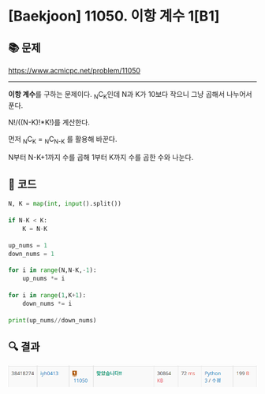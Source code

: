 # [Baekjoon] 11050. 이항 계수 1[B1]

## 📚 문제

https://www.acmicpc.net/problem/11050

---

**이항 계수**를 구하는 문제이다. <sub>N</sub>C<sub>K</sub>인데 N과 K가 10보다 작으니 그냥 곱해서 나누어서 푼다.

N!/((N-K)!*K!)를 계산한다.

먼저 <sub>N</sub>C<sub>K</sub> = <sub>N</sub>C<sub>N-K</sub> 를 활용해 바꾼다.

N부터 N-K+1까지 수를 곱해 1부터 K까지 수를 곱한 수와 나눈다.

## 📒 코드

```python
N, K = map(int, input().split())

if N-K < K:
    K = N-K

up_nums = 1
down_nums = 1

for i in range(N,N-K,-1):
    up_nums *= i

for i in range(1,K+1):
    down_nums *= i

print(up_nums//down_nums)

```

## 🔍 결과

![image-20220201161841035](B1_11050.assets/image-20220201161841035.png)